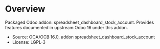# Overview

Packaged Odoo addon: spreadsheet_dashboard_stock_account. Provides features documented in upstream Odoo 16 under this addon.

- Source: OCA/OCB 16.0, addon spreadsheet_dashboard_stock_account
- License: LGPL-3
